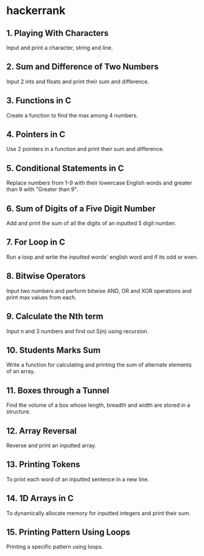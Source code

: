 # hackerrank

## 1. Playing With Characters
Input and print a character, string and line.

## 2. Sum and Difference of Two Numbers
Input 2 ints and floats and print their sum and difference.

## 3. Functions in C
Create a function to find the max among 4 numbers.

## 4. Pointers in C
Use 2 pointers in a function and print their sum and difference. 

## 5. Conditional Statements in C
Replace numbers from 1-9 with their lowercase English words and greater than 9 with "Greater than 9".

## 6. Sum of Digits of a Five Digit Number
Add and print the sum of all the digits of an inputted 5 digit number.

## 7. For Loop in C
Run a loop and write the inputted words' english word and if its odd or even.

## 8. Bitwise Operators
Input two numbers and perform bitwise AND, OR and XOR operations and print max values from each.

## 9. Calculate the Nth term
Input n and 3 numbers and find out S(n) using recursion.

## 10. Students Marks Sum
Write a function for calculating and printing the sum of alternate elements of an array.

## 11. Boxes through a Tunnel
Find the volume of a box whose length, breadth and width are stored in a structure.

## 12. Array Reversal
Reverse and print an inputted array.

## 13. Printing Tokens
To print each word of an inputted sentence in a new line.

## 14. 1D Arrays in C
To dynamically allocate memory for inputted integers and print their sum.

## 15. Printing Pattern Using Loops
Printing a specific pattern using loops.
